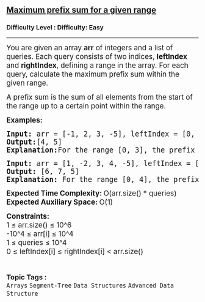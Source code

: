 <h2><a href="https://www.geeksforgeeks.org/problems/maximum-prefix-sum-for-a-given-range0227/1?utm_source=geeksforgeeks&utm_medium=ml_article_practice_tab&utm_campaign=article_practice_tab">Maximum prefix sum for a given range</a></h2><h3>Difficulty Level : Difficulty: Easy</h3><hr><div class="problems_problem_content__Xm_eO"><p class="whitespace-pre-wrap break-words"><span style="font-size: 14pt;">You are given an array <strong>arr</strong> of integers and a list of queries. Each query consists of two indices, <strong>leftIndex</strong> and <strong>rightIndex</strong>, defining a range in the array. For each query, calculate the maximum prefix sum within the given range.</span></p>
<p class="whitespace-pre-wrap break-words"><span style="font-size: 14pt;">A prefix sum is the sum of all elements from the start of the range up to a certain point within the range.</span></p>
<p class="whitespace-pre-wrap break-words"><span style="font-size: 14pt;"><strong>Examples:</strong></span></p>
<pre class="whitespace-pre-wrap break-words"><span style="font-size: 14pt;"><strong>Input:</strong> arr = [-1, 2, 3, -5], leftIndex = [0, 1], rightIndex = [3, 3]<br></span><span style="font-size: 14pt;"><strong>Output:</strong>[4, 5]<br></span><span style="font-size: 14pt;"><strong>Explanation:</strong>For the range [0, 3], the prefix sums are [-1, 1, 4, -1]. The maximum is 4. For the range [1, 3], the prefix sums are [2, 5, 0]. The maximum is 5.</span></pre>
<pre class="whitespace-pre-wrap break-words"><span style="font-size: 14pt;"><strong>Input:</strong> arr = [1, -2, 3, 4, -5], leftIndex = [0, 2, 1], rightIndex = [4, 3, 3]</span><br><span style="font-size: 14pt;"><strong>Output: </strong>[6, 7, 5]</span><br><span style="font-size: 14pt;"><strong>Explanation: </strong>For the range [0, 4], the prefix sums are [1, -1, 2, 6, 1]. The maximum is 6. For the range [2, 3], the prefix sums are [3, 7]. The maximum is 7. For the range [1, 3], the prefix sums are [-2, 1, 5]. The maximum is 5.</span></pre>
<p class="whitespace-pre-wrap break-words"><span style="font-size: 14pt;"><strong>Expected Time Complexity: </strong>O(arr.size() * queries)<br></span><span style="font-size: 14pt;"><strong>Expected Auxiliary Space: </strong>O(1)</span></p>
<p class="whitespace-pre-wrap break-words"><span style="font-size: 14pt;"><strong>Constraints:<br></strong></span><span style="font-size: 14pt;">1 ≤ arr.size() ≤ 10^6<br></span><span style="font-size: 14pt;">-10^4 ≤ arr[i] ≤ 10^4<br></span><span style="font-size: 14pt;">1 ≤ queries ≤ 10^4<br></span><span style="font-size: 14pt;">0 ≤ leftIndex[i] ≤ rightIndex[i] &lt; arr.size()</span></p></div><br><p><span style=font-size:18px><strong>Topic Tags : </strong><br><code>Arrays</code>&nbsp;<code>Segment-Tree</code>&nbsp;<code>Data Structures</code>&nbsp;<code>Advanced Data Structure</code>&nbsp;